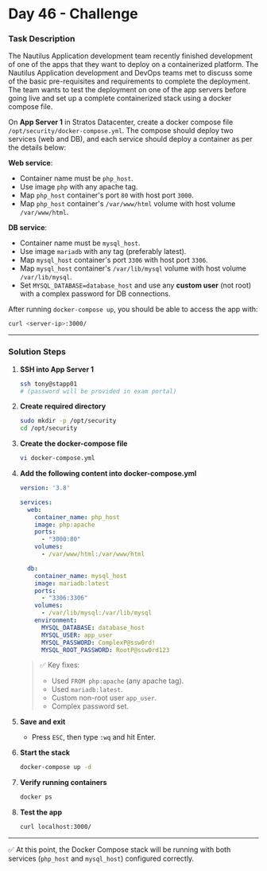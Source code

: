# Day 46 - Challenge 
### Task Description
The Nautilus Application development team recently finished development of one of the apps that they want to deploy on a containerized platform. The Nautilus Application development and DevOps teams met to discuss some of the basic pre-requisites and requirements to complete the deployment. The team wants to test the deployment on one of the app servers before going live and set up a complete containerized stack using a docker compose file.  

On **App Server 1** in Stratos Datacenter, create a docker compose file `/opt/security/docker-compose.yml`. The compose should deploy two services (web and DB), and each service should deploy a container as per the details below:  

**Web service**:  
- Container name must be `php_host`.  
- Use image `php` with any apache tag.  
- Map `php_host` container's port `80` with host port `3000`.  
- Map `php_host` container's `/var/www/html` volume with host volume `/var/www/html`.  

**DB service**:  
- Container name must be `mysql_host`.  
- Use image `mariadb` with any tag (preferably latest).  
- Map `mysql_host` container's port `3306` with host port `3306`.  
- Map `mysql_host` container's `/var/lib/mysql` volume with host volume `/var/lib/mysql`.  
- Set `MYSQL_DATABASE=database_host` and use any **custom user** (not root) with a complex password for DB connections.  

After running `docker-compose up`, you should be able to access the app with:  
```bash
curl <server-ip>:3000/
```

---

### Solution Steps

1. **SSH into App Server 1**
   ```bash
   ssh tony@stapp01
   # (password will be provided in exam portal)
   ```

2. **Create required directory**
   ```bash
   sudo mkdir -p /opt/security
   cd /opt/security
   ```

3. **Create the docker-compose file**
   ```bash
   vi docker-compose.yml
   ```

4. **Add the following content into docker-compose.yml**
   ```yaml
   version: '3.8'

   services:
     web:
       container_name: php_host
       image: php:apache
       ports:
         - "3000:80"
       volumes:
         - /var/www/html:/var/www/html

     db:
       container_name: mysql_host
       image: mariadb:latest
       ports:
         - "3306:3306"
       volumes:
         - /var/lib/mysql:/var/lib/mysql
       environment:
         MYSQL_DATABASE: database_host
         MYSQL_USER: app_user
         MYSQL_PASSWORD: ComplexP@ssw0rd!
         MYSQL_ROOT_PASSWORD: RootP@ssw0rd123
   ```

   > ✅ Key fixes:  
   > - Used `FROM php:apache` (any apache tag).  
   > - Used `mariadb:latest`.  
   > - Custom non-root user `app_user`.  
   > - Complex password set.  

5. **Save and exit**  
   - Press `ESC`, then type `:wq` and hit Enter.

6. **Start the stack**
   ```bash
   docker-compose up -d
   ```

7. **Verify running containers**
   ```bash
   docker ps
   ```

8. **Test the app**
   ```bash
   curl localhost:3000/
   ```

---

✅ At this point, the Docker Compose stack will be running with both services (`php_host` and `mysql_host`) configured correctly.
